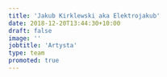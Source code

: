 ```yaml
---
title: 'Jakub Kirklewski aka Elektrojakub'
date: 2018-12-20T13:44:30+10:00
draft: false
image: ''
jobtitle: 'Artysta'
type: team
promoted: true
---
```

